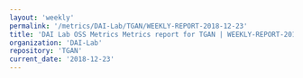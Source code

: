 ```yaml
---
layout: 'weekly'
permalink: '/metrics/DAI-Lab/TGAN/WEEKLY-REPORT-2018-12-23'
title: 'DAI Lab OSS Metrics Metrics report for TGAN | WEEKLY-REPORT-2018-12-23'
organization: 'DAI-Lab'
repository: 'TGAN'
current_date: '2018-12-23'
---
```

